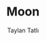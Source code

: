 ---
title: Moon
github: https://github.com/TaylanTatli/Moon
demo: http://taylantatli.github.io/Moon
author: Taylan Tatlı
ssg:
  - Jekyll
cms:
  - No Cms
---